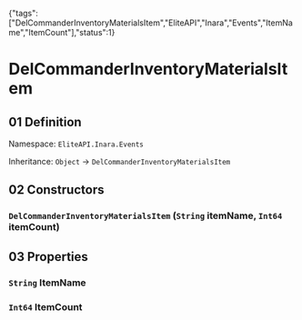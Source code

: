 {"tags":["DelCommanderInventoryMaterialsItem","EliteAPI","Inara","Events","ItemName","ItemCount"],"status":1}

# DelCommanderInventoryMaterialsItem

## 01 Definition

Namespace: `EliteAPI.Inara.Events`

Inheritance: `Object` → `DelCommanderInventoryMaterialsItem`

## 02 Constructors

### `DelCommanderInventoryMaterialsItem` (`String` itemName, `Int64` itemCount)

## 03 Properties

### `String` ItemName

### `Int64` ItemCount

